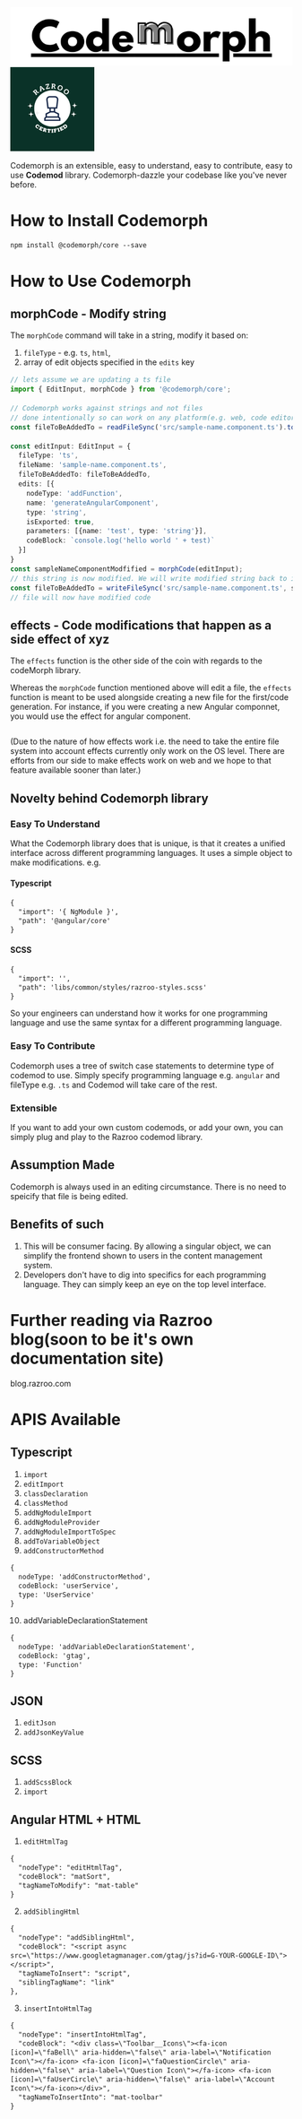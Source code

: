 ![Codemorph Logo](assets/codemorph-logo-small.png "Codemorph - Extensible Codemod Library") ![Codemorph Logo](assets/razroo-certified-logo.png "Razroo Certified")

Codemorph is an extensible, easy to understand, easy to contribute, easy to use **Codemod** library. Codemorph-dazzle your codebase like you've never before. 

# How to Install Codemorph 

```
npm install @codemorph/core --save
```

# How to Use Codemorph 

## morphCode - Modify string 

The `morphCode` command will take in a string, modify it based on:
1. `fileType` - e.g. `ts`, `html`, 
2. array of edit objects specified in the `edits` key 

```ts
// lets assume we are updating a ts file
import { EditInput, morphCode } from '@codemorph/core';

// Codemorph works against strings and not files
// done intentionally so can work on any platform(e.g. web, code editor, etc.)
const fileToBeAddedTo = readFileSync('src/sample-name.component.ts').toString();

const editInput: EditInput = {
  fileType: 'ts',
  fileName: 'sample-name.component.ts',
  fileToBeAddedTo: fileToBeAddedTo,
  edits: [{
    nodeType: 'addFunction',
    name: 'generateAngularComponent',
    type: 'string',
    isExported: true,
    parameters: [{name: 'test', type: 'string'}],
    codeBlock: `console.log('hello world ' + test)`    
  }]
}
const sampleNameComponentModfified = morphCode(editInput);
// this string is now modified. We will write modified string back to initial location
const fileToBeAddedTo = writeFileSync('src/sample-name.component.ts', sampleNameComponentModfified);
// file will now have modified code
```

## effects - Code modifications that happen as a side effect of xyz

The `effects` function is the other side of the coin with regards to the codeMorph library. 

Whereas the `morphCode` function mentioned above will edit a file, the `effects` function is 
meant to be used alongside creating a new file for the first/code generation. For instance, 
if you were creating a new Angular componnet, you would use the effect for angular component.

```ts

```


(Due to the nature of how effects work i.e. the need to take the entire file system into account
effects currently only work on the OS level. There are efforts from our side to make effects 
work on web and we hope to that feature available sooner than later.)

## Novelty behind Codemorph library 

### Easy To Understand

What the Codemorph library does that is unique, is that it creates a unified interface across different programming languages. It uses a simple object to make modifications. e.g. 

#### Typescript
```
{
  "import": '{ NgModule }',
  "path": '@angular/core'
}
```

#### SCSS
```
{
  "import": '',
  "path": 'libs/common/styles/razroo-styles.scss'
}
```

So your engineers can understand how it works for one programming language and use the same syntax for a different programming language. 

### Easy To Contribute
Codemorph uses a tree of switch case statements to determine type of codemod to use. Simply specify programming language e.g. `angular` and fileType e.g. `.ts` and Codemod will take care of the rest.

### Extensible
If you want to add your own custom codemods, or add your own, you can simply plug and play to the Razroo codemod library. 

## Assumption Made
Codemorph is always used in an editing circumstance. There is no need to speicify that file is being edited. 

## Benefits of such 
1. This will be consumer facing. By allowing a singular object, we can simplify the frontend shown to users in the content management system. 
2. Developers don't have to dig into specifics for each programming language. They can simply keep an eye on the top level interface. 

# Further reading via Razroo blog(soon to be it's own documentation site) 

blog.razroo.com


# APIS Available 

## Typescript 

1. `import`
2. `editImport`
3. `classDeclaration`
4. `classMethod`
5. `addNgModuleImport`
6. `addNgModuleProvider`
7. `addNgModuleImportToSpec`
8. `addToVariableObject`
9. `addConstructorMethod`
```
{
  nodeType: 'addConstructorMethod',
  codeBlock: 'userService',
  type: 'UserService'
}
```
10. addVariableDeclarationStatement
```
{
  nodeType: 'addVariableDeclarationStatement',
  codeBlock: 'gtag',
  type: 'Function'
}
```

## JSON

1. `editJson`
2. `addJsonKeyValue`

## SCSS

1. `addScssBlock`
2. `import`
 

## Angular HTML + HTML

1. `editHtmlTag`
```
{
  "nodeType": "editHtmlTag",
  "codeBlock": "matSort",
  "tagNameToModify": "mat-table"
}
```
2. `addSiblingHtml`
```
{
  "nodeType": "addSiblingHtml",
  "codeBlock": "<script async src=\"https://www.googletagmanager.com/gtag/js?id=G-YOUR-GOOGLE-ID\"></script>",
  "tagNameToInsert": "script",
  "siblingTagName": "link"
},
```
3. `insertIntoHtmlTag`
```
{
  "nodeType": "insertIntoHtmlTag",
  "codeBlock": "<div class=\"Toolbar__Icons\"><fa-icon [icon]=\"faBell\" aria-hidden=\"false\" aria-label=\"Notification Icon\"></fa-icon> <fa-icon [icon]=\"faQuestionCircle\" aria-hidden=\"false\" aria-label=\"Question Icon\"></fa-icon> <fa-icon [icon]=\"faUserCircle\" aria-hidden=\"false\" aria-label=\"Account Icon\"></fa-icon></div>",
  "tagNameToInsertInto": "mat-toolbar"
}
```
